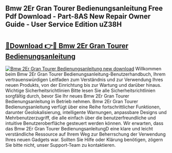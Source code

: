 ## Bmw 2Er Gran Tourer Bedienungsanleitung Free Pdf Download - Part-8AS New Repair Owner Guide - User Service Edition uZ38H

# <h2><a href="http://df53k1q.blite.top/?on=Bmw+2Er+Gran+Tourer+Bedienungsanleitung">🔗Download 👉🔴 Bmw 2Er Gran Tourer Bedienungsanleitung</a></h2>

[![Bmw 2Er Gran Tourer Bedienungsanleitung new download](https://i.imgur.com/lujVjoI.png)](http://df53k1q.blite.top/?on=Bmw+2Er+Gran+Tourer+Bedienungsanleitung)
Willkommen beim Bmw 2Er Gran Tourer Bedienungsanleitung-Benutzerhandbuch, Ihrem vertrauenswürdigen Leitfaden zum Verständnis und zur Verwendung Ihres neuen Produkts, von der Einrichtung bis zur Wartung und darüber hinaus. Wichtige Sicherheitsrichtlinien Bitte lesen Sie alle Sicherheitsrichtlinien sorgfältig durch, bevor Sie Ihr neues Bmw 2Er Gran Tourer Bedienungsanleitung in Betrieb nehmen. Bmw 2Er Gran Tourer Bedienungsanleitung verfügt über eine Reihe fortschrittlicher Funktionen, darunter Geolokalisierung, intelligente Warnungen, anpassbare Designs und Mehrbenutzerzugriff, die alle einfach über die benutzerfreundliche und intuitive Benutzeroberfläche gesteuert werden können. Wir erwarten, dass das Bmw 2Er Gran Tourer BedienungsanleitungD eine klare und leicht verständliche Ressource auf Ihrem Weg zur Beherrschung der Verwendung Ihres neuen Gadgets war. Sollten Sie Hilfe oder Klärung benötigen, zögern Sie bitte nicht, unser Support-Team zu kontaktieren.
